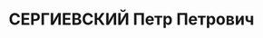 ---
title: СЕРГИЕВСКИЙ Петр Петрович
description: "Род. в 1903, Вологда, русский, обр.: низшее, член ВКП(б). Проживал:\
  \ Москва, Фрунзенский плац, д. 2, кв. 129. И.о. начальника отдела сбыта в Гл. управлении\
  \ нефтяной промышленности Наркомата тяжелой промышленности СССР. \n  Арестован 15.09.1937.\
  \ Обв. в вредительстве, шпионаже в пользу Италии и участии в антисоветской троцкистской\
  \ террористической организации. Приговор: ВК ВС СССР, 25.11.1937 – ВМН. Расстрелян\
  \ 26.11.1937, г.Москва. \n  Реабилитирован ВК ВС СССР 13.10.1956"
---